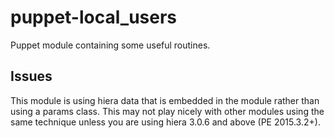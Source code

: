 # puppet-local_users
Puppet module containing some useful routines.

## Issues
This module is using hiera data that is embedded in the module rather than using a params class.  This may not play nicely with other modules using the same technique unless you are using hiera 3.0.6 and above (PE 2015.3.2+).
